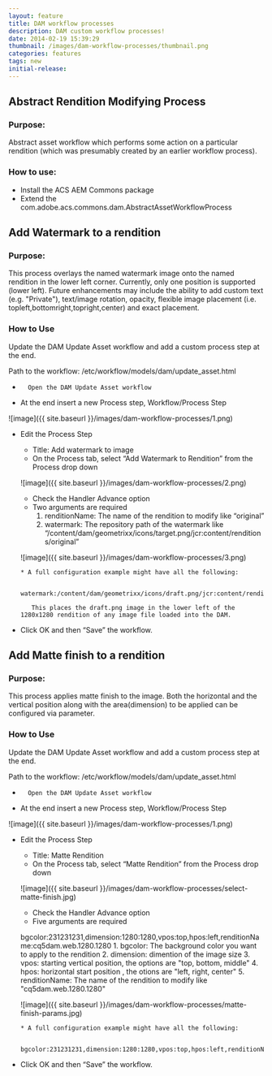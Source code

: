 ```yaml
---
layout: feature
title: DAM workflow processes
description: DAM custom workflow processes!
date: 2014-02-19 15:39:29
thumbnail: /images/dam-workflow-processes/thumbnail.png
categories: features
tags: new
initial-release:
---
```




## Abstract Rendition Modifying Process

### Purpose:
Abstract asset workflow which performs some action on a particular rendition (which was presumably created by an earlier workflow process).

### How to use:
* Install the ACS AEM Commons package
* Extend the com.adobe.acs.commons.dam.AbstractAssetWorkflowProcess


## Add Watermark to a rendition

### Purpose:
This process overlays the named watermark image onto the named rendition in the lower left corner.  Currently, only one position is supported (lower left).  Future enhancements may include the ability to add custom text (e.g. "Private"), text/image rotation, opacity, flexible image placement (i.e. topleft,bottomright,topright,center) and exact placement.

### How to Use
Update the DAM Update Asset workflow and add a custom process step at the end.

Path to the workflow: /etc/workflow/models/dam/update_asset.html

*   	Open the DAM Update Asset workflow
* 	At the end insert a new Process step, Workflow/Process Step

![image]({{ site.baseurl }}/images/dam-workflow-processes/1.png)

*  	Edit the Process Step
	* Title: Add watermark to image
	* On the Process tab, select “Add Watermark to Rendition” from the Process drop down

	![image]({{ site.baseurl }}/images/dam-workflow-processes/2.png)

	* Check the Handler Advance option
	* Two arguments are required
		1. renditionName: The name of the rendition to modify like “original”
		2. watermark: The repository path of the watermark like “/content/dam/geometrixx/icons/target.png/jcr:content/renditions/original”

	![image]({{ site.baseurl }}/images/dam-workflow-processes/3.png)

        * A full configuration example might have all the following:

           watermark:/content/dam/geometrixx/icons/draft.png/jcr:content/renditions/original,renditionName:cq5dam.web.1280.1280

           This places the draft.png image in the lower left of the 1280x1280 rendition of any image file loaded into the DAM.

*  Click OK and then “Save” the workflow.


## Add Matte finish to a rendition

### Purpose:
This process applies matte finish to the image. Both the horizontal and the vertical position along with the area(dimension) to be applied can be configured via parameter.

### How to Use
Update the DAM Update Asset workflow and add a custom process step at the end.

Path to the workflow: /etc/workflow/models/dam/update_asset.html

*   	Open the DAM Update Asset workflow
* 	At the end insert a new Process step, Workflow/Process Step

![image]({{ site.baseurl }}/images/dam-workflow-processes/1.png)

*  	Edit the Process Step
	* Title: Matte Rendition
	* On the Process tab, select “Matte Rendition” from the Process drop down

	![image]({{ site.baseurl }}/images/dam-workflow-processes/select-matte-finish.jpg)

	* Check the Handler Advance option
	* Five arguments are required

	bgcolor:231231231,dimension:1280:1280,vpos:top,hpos:left,renditionName:cq5dam.web.1280.1280
		1. bgcolor: The background color you want to apply to the rendition
		2. dimension: dimention of the image size
		3. vpos: starting vertical position, the options are "top, bottom, middle"
		4. hpos: horizontal start position , the otions are "left, right, center"
		5. renditionName: The name of the rendition to modify like "cq5dam.web.1280.1280"

	![image]({{ site.baseurl }}/images/dam-workflow-processes/matte-finish-params.jpg)

        * A full configuration example might have all the following:

           bgcolor:231231231,dimension:1280:1280,vpos:top,hpos:left,renditionName:cq5dam.web.1280.1280

          

*  Click OK and then “Save” the workflow.


